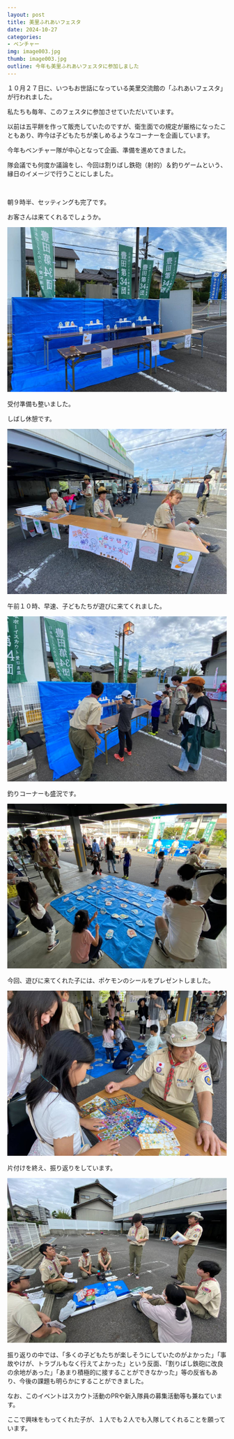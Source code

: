 ```yaml
---
layout: post
title: 美里ふれあいフェスタ
date: 2024-10-27
categories:
- ベンチャー
img: image003.jpg
thumb: image003.jpg
outline: 今年も美里ふれあいフェスタに参加しました
---
```


１０月２７日に、いつもお世話になっている美里交流館の「ふれあいフェスタ」が行われました。

私たちも毎年、このフェスタに参加させていただいています。

以前は五平餅を作って販売していたのですが、衛生面での規定が厳格になったこともあり、昨今は子どもたちが楽しめるようなコーナーを企画しています。

今年もベンチャー隊が中心となって企画、準備を進めてきました。

隊会議でも何度か議論をし、今回は割りばし鉄砲（射的）＆釣りゲームという、縁日のイメージで行うことにしました。

<br>

朝９時半、セッティングも完了です。

お客さんは来てくれるでしょうか。

<img src="/assets/img/blog/2024-10-27-美里ふれあいフェスタ/image001.jpg">

受付準備も整いました。

しばし休憩です。

<img src="/assets/img/blog/2024-10-27-美里ふれあいフェスタ/image002.jpg">

午前１０時、早速、子どもたちが遊びに来てくれました。

<img src="/assets/img/blog/2024-10-27-美里ふれあいフェスタ/image003.jpg">

釣りコーナーも盛況です。

<img src="/assets/img/blog/2024-10-27-美里ふれあいフェスタ/image004.jpg">

今回、遊びに来てくれた子には、ポケモンのシールをプレゼントしました。

<img src="/assets/img/blog/2024-10-27-美里ふれあいフェスタ/image005.jpg">

片付けを終え、振り返りをしています。

<img src="/assets/img/blog/2024-10-27-美里ふれあいフェスタ/image006.jpg">

振り返りの中では、「多くの子どもたちが楽しそうにしていたのがよかった」「事故やけが、トラブルもなく行えてよかった」という反面、「割りばし鉄砲に改良の余地があった」「あまり積極的に接することができなかった」等の反省もあり、今後の課題も明らかにすることができました。

なお、このイベントはスカウト活動のPRや新入隊員の募集活動等も兼ねています。

ここで興味をもってくれた子が、１人でも２人でも入隊してくれることを願っています。
